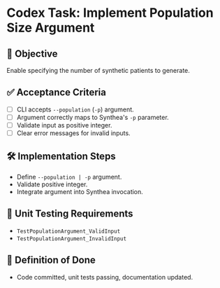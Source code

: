 # Codex Task: Implement Population Size Argument

## 🎯 Objective
Enable specifying the number of synthetic patients to generate.

## ✅ Acceptance Criteria
- [ ] CLI accepts `--population` (`-p`) argument.
- [ ] Argument correctly maps to Synthea's `-p` parameter.
- [ ] Validate input as positive integer.
- [ ] Clear error messages for invalid inputs.

## 🛠 Implementation Steps
- Define `--population | -p` argument.
- Validate positive integer.
- Integrate argument into Synthea invocation.

## 🧪 Unit Testing Requirements
- `TestPopulationArgument_ValidInput`
- `TestPopulationArgument_InvalidInput`

## 📌 Definition of Done
- Code committed, unit tests passing, documentation updated.